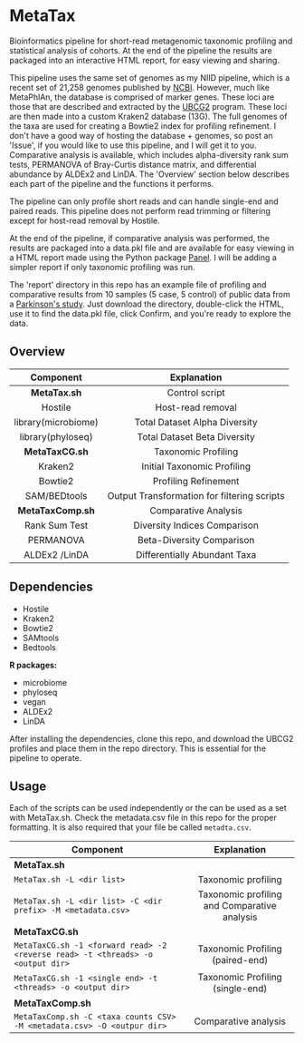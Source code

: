 # MetaTax
Bioinformatics pipeline for short-read metagenomic taxonomic profiling and statistical analysis of cohorts. At the end of the pipeline the results are packaged into an interactive HTML report, for easy viewing and sharing.

This pipeline uses the same set of genomes as my NIID pipeline, which is a recent set of 21,258 genomes published by [NCBI](https://ncbiinsights.ncbi.nlm.nih.gov/2025/01/14/updated-bacterial-and-archaeal-reference-genome-collection-2/). However, much like MetaPhlAn, the database is comprised of marker genes. These loci are those that are described and extracted by the [UBCG2](http://leb.snu.ac.kr/ubcg2) program. These loci are then made into a custom Kraken2 database (13G). The full genomes of the taxa are used for creating a Bowtie2 index for profiling refinement. I don't have a good way of hosting the database + genomes, so post an 'Issue', if you would like to use this pipeline, and I will get it to you. Comparative analysis is available, which includes alpha-diversity rank sum tests, PERMANOVA of Bray-Curtis distance matrix, and differential abundance by ALDEx2 and LinDA. The 'Overview' section below describes each part of the pipeline and the functions it performs.

The pipeline can only profile short reads and can handle single-end and paired reads. This pipeline does not perform read trimming or filtering except for host-read removal by Hostile.

At the end of the pipeline, if comparative analysis was performed, the results are packaged into a data.pkl file and are available for easy viewing in a HTML report made using the Python package [Panel](https://panel.holoviz.org/). I will be adding a simpler report if only taxonomic profiling was run.

The 'report' directory in this repo has an example file of profiling and comparative results from 10 samples (5 case, 5 control) of public data from a [Parkinson's study](https://www.ncbi.nlm.nih.gov/bioproject/834801). Just download the directory, double-click the HTML, use it to find the data.pkl file, click Confirm, and you're ready to explore the data.

## Overview

| Component        | Explanation            |
|:-------------:|:-------------------------:|
| **MetaTax.sh**     | Control script           |
| Hostile        | Host-read removal        |
| library(microbiome) | Total Dataset Alpha Diversity |
| library(phyloseq) | Total Dataset Beta Diversity |
| **MetaTaxCG.sh**   | Taxonomic Profiling      |
| Kraken2        | Initial Taxonomic Profiling|
| Bowtie2        | Profiling Refinement |
| SAM/BEDtools   | Output Transformation for filtering scripts |
| **MetaTaxComp.sh** | Comparative Analysis   |
| Rank Sum Test | Diversity Indices Comparison |
| PERMANOVA | Beta-Diversity Comparison | 
| ALDEx2 /LinDA | Differentially Abundant Taxa | 

## Dependencies
- Hostile
- Kraken2
- Bowtie2
- SAMtools
- Bedtools

**R packages:**
- microbiome
- phyloseq
- vegan
- ALDEx2
- LinDA

After installing the dependencies, clone this repo, and download the UBCG2 profiles and place them in the repo directory. This is essential for the pipeline to operate.

## Usage

Each of the scripts can be used independently or the can be used as a set with MetaTax.sh. Check the metadata.csv file in this repo for the proper formatting. It is also required that your file be called `metadta.csv`.

| Component        | Explanation            |
|-------------|:-------------------------:|
| **MetaTax.sh**                                             |            |
| `MetaTax.sh -L <dir list>`                                  | Taxonomic profiling        |
| `MetaTax.sh -L <dir list> -C <dir prefix> -M <metadata.csv>` | Taxonomic profiling and Comparative analysis |
| **MetaTaxCG.sh**                                           |       |
| `MetaTaxCG.sh -1 <forward read> -2 <reverse read> -t <threads> -o <output dir>`        | Taxonomic Profiling (paired-end)|
| `MetaTaxCG.sh -1 <single end> -t <threads> -o <output dir>`                            | Taxonomic Profiling (single-end) |
| **MetaTaxComp.sh**                                                               |   |
| `MetaTaxComp.sh -C <taxa counts CSV> -M <metadata.csv> -O <outpur dir>` | Comparative analysis |

